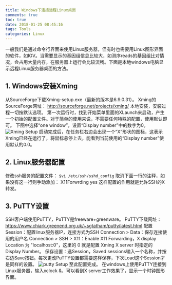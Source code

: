 ```yaml
---
title: Windows下连接远程Linux桌面
comments: true
toc: true
date: 2018-01-25 08:45:16
tags: Tools
categories: Linux
---
```

一般我们是通过命令行界面来使用Linux服务器，但有时也需要用Linux图形界面的软件，如IGV。当需要显示的基因组信息比较大，如测序reads的基因组比对情况，会占用大量内存，在服务器上运行会比较流畅。下面是本地windows电脑显示远程Linux服务器桌面的方法。
<!--more-->
## 1. Windows安装Xming
从SourceForge下载Xming-setup.exe（最新的版本是6.9.0.31）。
Xming的SourceForge网址： http://sourceforge.net/projects/xming/
本地安装，安装过程一切按默认选项。
第一次运行时，找到开始菜单里面的XLaunch来启动，产生一个初始的配置文件。对于简单的使用来说，不需要任何特殊的配置，使用默认即可。 
下图中选择“one window”，设置“Display number”中的数字为0。
![Xming Setup](https://www.ligene.cn/images/blog/Xming.png)
  启动完成后，在任务栏右边会出现一个“X”形状的图标，这表示Xming已经在运行了，将鼠标悬停上去，能看到当前使用的“Display number”使用默认的0.0。

## 2. Linux服务器配置
 修改ssh服务的配置文件：
` $vi /etc/ssh/sshd_config ` 
取消下面一行的注释，如果没有这一行则手动添加： 
X11Forwrding yes 
这样配置的作用就是允许SSH的X转发。

## 3. PuTTY设置
SSH客户端使用PuTTY，PuTTY是freeware+greenware。
PuTTY下载网址：https://www.chiark.greenend.org.uk/~sgtatham/putty/latest.html
配置 Session：配置linux服务器IP，连接方式为SSH
Connection > Data：保存连接使用的用户名
Connection > SSH > X11：Enable X11 Forwarding，X display Location 为 "localhost:0"，这里的 0 就是配置 Xming X server 时指定的 Display Number。
保存设置：选Session，Saved sessions输入一个名称，并按右边Save按钮。每次更改PuTTY设置都需要这样保存，下次Load这个Session才是同样的设置。
![putty Setup](https://www.ligene.cn/images/blog/putty.png)
 至此配置完成。
在windows上使用PuTTY连接到Linux服务器，输入xclock &，可以看到X server工作效果了，显示一个时钟图形界面。
